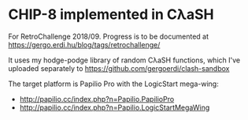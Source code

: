 CHIP-8 implemented in CλaSH
===========================

For RetroChallenge 2018/09. Progress is to be documented at
https://gergo.erdi.hu/blog/tags/retrochallenge/

It uses my hodge-podge library of random CλaSH functions, which I've
uploaded separately to https://github.com/gergoerdi/clash-sandbox

The target platform is Papilio Pro with the LogicStart mega-wing:
* http://papilio.cc/index.php?n=Papilio.PapilioPro
* http://papilio.cc/index.php?n=Papilio.LogicStartMegaWing
